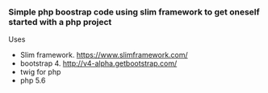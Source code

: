 ### Simple php boostrap code using slim framework to get oneself started with a php project

Uses
   * Slim framework. https://www.slimframework.com/
   * bootstrap 4. http://v4-alpha.getbootstrap.com/
   * twig for php
   * php 5.6
